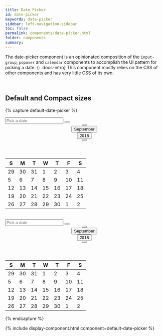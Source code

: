 ```yaml
---
title: Date Picker
id: date-picker
keywords: date-picker
sidebar: left-navigation-sidebar
toc: false
permalink: components/date-picker.html
folder: components
summary:
---
```


The date-picker component is an opinionated composition of the `input-group`, `popover` and `calendar` components to accomplish the UI pattern for picking a date.
{: .docs-intro}
This component mostly relies on the CSS of other components and has very little CSS of its own.

<br>

## Default and Compact sizes

{% capture default-date-picker %}
<div class="fd-date-picker">
	<div class="fd-popover">
		<div class="fd-popover__control">
			<div class="fd-input-group fd-input-group--after">
				<input type="text" class="fd-input" value="" placeholder="Pick a date">
				<span class="fd-input-group__addon fd-input-group__addon--after fd-input-group__addon--button">
				<button class="fd-popover__control fd-button--light sap-icon--calendar" aria-controls="Itcgq828" aria-expanded="false" aria-haspopup="true" aria-hidden="true"></button>
				</span>
			</div>
		</div>
		<div class="fd-popover__body fd-popover__body--left fd-popover__body--no-arrow" aria-hidden="true" id="Itcgq828">
			<div class="fd-calendar">
				<header class="fd-calendar__header">
				<div class="fd-calendar__navigation">
					<div class="fd-calendar__action">
						<button class=" fd-button--light fd-button--standard  sap-icon--slim-arrow-left" aria-label="Previous" aria-disabled="true"></button>
					</div>
					<div class="fd-calendar__action">
						<button class="fd-button--light fd-button--compact" aria-selected="false" aria-expanded="false" aria-controls="mGTGe998">September</button>
					</div>
					<div class="fd-calendar__action">
						<button class="fd-button--light fd-button--compact" aria-selected="false" aria-expanded="false" aria-controls="D8NDL125">2018</button>
					</div>
					<div class="fd-calendar__action">
						<button class="fd-button--light fd-button--standard  sap-icon--slim-arrow-right" aria-label="Next"></button>
					</div>
				</div>
				</header>
				<div class="fd-calendar__content">
					<div class="fd-calendar__dates" id="YeayX297" aria-hidden="false">
						<table class="fd-calendar__table" role="grid">
						<thead class="fd-calendar__group">
						<tr class="fd-calendar__row">
							<th class="fd-calendar__column-header">
								<span class="fd-calendar__day-of-week">S</span>
							</th>
							<th class="fd-calendar__column-header">
								<span class="fd-calendar__day-of-week">M</span>
							</th>
							<th class="fd-calendar__column-header">
								<span class="fd-calendar__day-of-week">T</span>
							</th>
							<th class="fd-calendar__column-header">
								<span class="fd-calendar__day-of-week">W</span>
							</th>
							<th class="fd-calendar__column-header">
								<span class="fd-calendar__day-of-week">T</span>
							</th>
							<th class="fd-calendar__column-header">
								<span class="fd-calendar__day-of-week">F</span>
							</th>
							<th class="fd-calendar__column-header">
								<span class="fd-calendar__day-of-week">S</span>
							</th>
						</tr>
						</thead>
						<tbody class="fd-calendar__group">
						<tr class="fd-calendar__row">
							<td class="fd-calendar__item fd-calendar__item--other-month is-disabled" role="gridcell">
								<span class="fd-calendar__text">29</span>
							</td>
							<td class="fd-calendar__item fd-calendar__item--other-month is-disabled" role="gridcell">
								<span class="fd-calendar__text">30</span>
							</td>
							<td class="fd-calendar__item fd-calendar__item--other-month is-disabled" role="gridcell">
								<span class="fd-calendar__text">31</span>
							</td>
							<td class="fd-calendar__item is-disabled" role="gridcell">
								<span class="fd-calendar__text">1</span>
							</td>
							<td class="fd-calendar__item is-disabled" role="gridcell">
								<span class="fd-calendar__text">2</span>
							</td>
							<td class="fd-calendar__item is-disabled" role="gridcell">
								<span class="fd-calendar__text">3</span>
							</td>
							<td class="fd-calendar__item is-disabled" role="gridcell">
								<span class="fd-calendar__text">4</span>
							</td>
						</tr>
						<tr class="fd-calendar__row">
							<td class="fd-calendar__item is-disabled" role="gridcell">
								<span class="fd-calendar__text">5</span>
							</td>
							<td class="fd-calendar__item fd-calendar__item--current" role="gridcell">
								<span class="fd-calendar__text">6</span>
							</td>
							<td class="fd-calendar__item" role="gridcell">
								<span class="fd-calendar__text">7</span>
							</td>
							<td class="fd-calendar__item" role="gridcell">
								<span class="fd-calendar__text">8</span>
							</td>
							<td class="fd-calendar__item" role="gridcell">
								<span class="fd-calendar__text">9</span>
							</td>
							<td class="fd-calendar__item" role="gridcell">
								<span class="fd-calendar__text">10</span>
							</td>
							<td class="fd-calendar__item" role="gridcell">
								<span class="fd-calendar__text">11</span>
							</td>
						</tr>
						<tr class="fd-calendar__row">
							<td class="fd-calendar__item" role="gridcell">
								<span class="fd-calendar__text">12</span>
							</td>
							<td class="fd-calendar__item" role="gridcell">
								<span class="fd-calendar__text">13</span>
							</td>
							<td class="fd-calendar__item" role="gridcell">
								<span class="fd-calendar__text">14</span>
							</td>
							<td class="fd-calendar__item is-selected" role="gridcell">
								<span class="fd-calendar__text">15</span>
							</td>
							<td class="fd-calendar__item" role="gridcell">
								<span class="fd-calendar__text">16</span>
							</td>
							<td class="fd-calendar__item" role="gridcell">
								<span class="fd-calendar__text">17</span>
							</td>
							<td class="fd-calendar__item" role="gridcell">
								<span class="fd-calendar__text">18</span>
							</td>
						</tr>
						<tr class="fd-calendar__row">
							<td class="fd-calendar__item" role="gridcell">
								<span class="fd-calendar__text">19</span>
							</td>
							<td class="fd-calendar__item" role="gridcell">
								<span class="fd-calendar__text">20</span>
							</td>
							<td class="fd-calendar__item" role="gridcell">
								<span class="fd-calendar__text">21</span>
							</td>
							<td class="fd-calendar__item" role="gridcell">
								<span class="fd-calendar__text">22</span>
							</td>
							<td class="fd-calendar__item" role="gridcell">
								<span class="fd-calendar__text">23</span>
							</td>
							<td class="fd-calendar__item" role="gridcell">
								<span class="fd-calendar__text">24</span>
							</td>
							<td class="fd-calendar__item" role="gridcell">
								<span class="fd-calendar__text">25</span>
							</td>
						</tr>
						<tr class="fd-calendar__row">
							<td class="fd-calendar__item is-blocked" role="gridcell">
								<span class="fd-calendar__text">26</span>
							</td>
							<td class="fd-calendar__item is-blocked" role="gridcell">
								<span class="fd-calendar__text">27</span>
							</td>
							<td class="fd-calendar__item is-blocked" role="gridcell">
								<span class="fd-calendar__text">28</span>
							</td>
							<td class="fd-calendar__item" role="gridcell">
								<span class="fd-calendar__text">29</span>
							</td>
							<td class="fd-calendar__item" role="gridcell">
								<span class="fd-calendar__text">30</span>
							</td>
							<td class="fd-calendar__item fd-calendar__item--other-month" role="gridcell">
								<span class="fd-calendar__text">1</span>
							</td>
							<td class="fd-calendar__item fd-calendar__item--other-month" role="gridcell">
								<span class="fd-calendar__text">2</span>
							</td>
						</tr>
						</tbody>
						</table>
					</div>
				</div>
			</div>
		</div>
	</div>
</div>

<br>

<div class="fd-date-picker">
	<div class="fd-popover">
		<div class="fd-popover__control">
			<div class="fd-input-group fd-input-group--after fd-input-group--compact">
				<input type="text" value="" placeholder="Pick a date" class="fd-input fd-input--compact">
				<span class="fd-input-group__addon fd-input-group__addon--after fd-input-group__addon--button">
				<button class="fd-popover__control fd-button--light fd-button--compact sap-icon--calendar" aria-controls="Itcgq82" aria-expanded="false" aria-haspopup="true" aria-hidden="true"></button>
				</span>
			</div>
		</div>
		<div class="fd-popover__body fd-popover__body--left fd-popover__body--no-arrow" aria-hidden="true" id="Itcgq82">
			<div class="fd-calendar">
				<header class="fd-calendar__header">
				<div class="fd-calendar__navigation">
					<div class="fd-calendar__action">
						<button class=" fd-button--light fd-button--standard  sap-icon--slim-arrow-left" aria-label="Previous" aria-disabled="true"></button>
					</div>
					<div class="fd-calendar__action">
						<button class="fd-button--light fd-button--compact" aria-selected="false" aria-expanded="false" aria-controls="mGTGe998">September</button>
					</div>
					<div class="fd-calendar__action">
						<button class="fd-button--light fd-button--compact" aria-selected="false" aria-expanded="false" aria-controls="D8NDL125">2018</button>
					</div>
					<div class="fd-calendar__action">
						<button class="fd-button--light fd-button--standard  sap-icon--slim-arrow-right" aria-label="Next"></button>
					</div>
				</div>
				</header>
				<div class="fd-calendar__content">
					<div class="fd-calendar__dates" id="YeayX297" aria-hidden="false">
						<table class="fd-calendar__table" role="grid">
						<thead class="fd-calendar__group">
						<tr class="fd-calendar__row">
							<th class="fd-calendar__column-header">
								<span class="fd-calendar__day-of-week">S</span>
							</th>
							<th class="fd-calendar__column-header">
								<span class="fd-calendar__day-of-week">M</span>
							</th>
							<th class="fd-calendar__column-header">
								<span class="fd-calendar__day-of-week">T</span>
							</th>
							<th class="fd-calendar__column-header">
								<span class="fd-calendar__day-of-week">W</span>
							</th>
							<th class="fd-calendar__column-header">
								<span class="fd-calendar__day-of-week">T</span>
							</th>
							<th class="fd-calendar__column-header">
								<span class="fd-calendar__day-of-week">F</span>
							</th>
							<th class="fd-calendar__column-header">
								<span class="fd-calendar__day-of-week">S</span>
							</th>
						</tr>
						</thead>
						<tbody class="fd-calendar__group">
						<tr class="fd-calendar__row">
							<td class="fd-calendar__item fd-calendar__item--other-month is-disabled" role="gridcell">
								<span class="fd-calendar__text">29</span>
							</td>
							<td class="fd-calendar__item fd-calendar__item--other-month is-disabled" role="gridcell">
								<span class="fd-calendar__text">30</span>
							</td>
							<td class="fd-calendar__item fd-calendar__item--other-month is-disabled" role="gridcell">
								<span class="fd-calendar__text">31</span>
							</td>
							<td class="fd-calendar__item is-disabled" role="gridcell">
								<span class="fd-calendar__text">1</span>
							</td>
							<td class="fd-calendar__item is-disabled" role="gridcell">
								<span class="fd-calendar__text">2</span>
							</td>
							<td class="fd-calendar__item is-disabled" role="gridcell">
								<span class="fd-calendar__text">3</span>
							</td>
							<td class="fd-calendar__item is-disabled" role="gridcell">
								<span class="fd-calendar__text">4</span>
							</td>
						</tr>
						<tr class="fd-calendar__row">
							<td class="fd-calendar__item is-disabled" role="gridcell">
								<span class="fd-calendar__text">5</span>
							</td>
							<td class="fd-calendar__item fd-calendar__item--current" role="gridcell">
								<span class="fd-calendar__text">6</span>
							</td>
							<td class="fd-calendar__item" role="gridcell">
								<span class="fd-calendar__text">7</span>
							</td>
							<td class="fd-calendar__item" role="gridcell">
								<span class="fd-calendar__text">8</span>
							</td>
							<td class="fd-calendar__item" role="gridcell">
								<span class="fd-calendar__text">9</span>
							</td>
							<td class="fd-calendar__item" role="gridcell">
								<span class="fd-calendar__text">10</span>
							</td>
							<td class="fd-calendar__item" role="gridcell">
								<span class="fd-calendar__text">11</span>
							</td>
						</tr>
						<tr class="fd-calendar__row">
							<td class="fd-calendar__item" role="gridcell">
								<span class="fd-calendar__text">12</span>
							</td>
							<td class="fd-calendar__item" role="gridcell">
								<span class="fd-calendar__text">13</span>
							</td>
							<td class="fd-calendar__item" role="gridcell">
								<span class="fd-calendar__text">14</span>
							</td>
							<td class="fd-calendar__item is-selected" role="gridcell">
								<span class="fd-calendar__text">15</span>
							</td>
							<td class="fd-calendar__item" role="gridcell">
								<span class="fd-calendar__text">16</span>
							</td>
							<td class="fd-calendar__item" role="gridcell">
								<span class="fd-calendar__text">17</span>
							</td>
							<td class="fd-calendar__item" role="gridcell">
								<span class="fd-calendar__text">18</span>
							</td>
						</tr>
						<tr class="fd-calendar__row">
							<td class="fd-calendar__item" role="gridcell">
								<span class="fd-calendar__text">19</span>
							</td>
							<td class="fd-calendar__item" role="gridcell">
								<span class="fd-calendar__text">20</span>
							</td>
							<td class="fd-calendar__item" role="gridcell">
								<span class="fd-calendar__text">21</span>
							</td>
							<td class="fd-calendar__item" role="gridcell">
								<span class="fd-calendar__text">22</span>
							</td>
							<td class="fd-calendar__item" role="gridcell">
								<span class="fd-calendar__text">23</span>
							</td>
							<td class="fd-calendar__item" role="gridcell">
								<span class="fd-calendar__text">24</span>
							</td>
							<td class="fd-calendar__item" role="gridcell">
								<span class="fd-calendar__text">25</span>
							</td>
						</tr>
						<tr class="fd-calendar__row">
							<td class="fd-calendar__item is-blocked" role="gridcell">
								<span class="fd-calendar__text">26</span>
							</td>
							<td class="fd-calendar__item is-blocked" role="gridcell">
								<span class="fd-calendar__text">27</span>
							</td>
							<td class="fd-calendar__item is-blocked" role="gridcell">
								<span class="fd-calendar__text">28</span>
							</td>
							<td class="fd-calendar__item" role="gridcell">
								<span class="fd-calendar__text">29</span>
							</td>
							<td class="fd-calendar__item" role="gridcell">
								<span class="fd-calendar__text">30</span>
							</td>
							<td class="fd-calendar__item fd-calendar__item--other-month" role="gridcell">
								<span class="fd-calendar__text">1</span>
							</td>
							<td class="fd-calendar__item fd-calendar__item--other-month" role="gridcell">
								<span class="fd-calendar__text">2</span>
							</td>
						</tr>
						</tbody>
						</table>
					</div>
				</div>
			</div>
		</div>
	</div>
</div>
{% endcapture %}

{% include display-component.html component=default-date-picker %}

